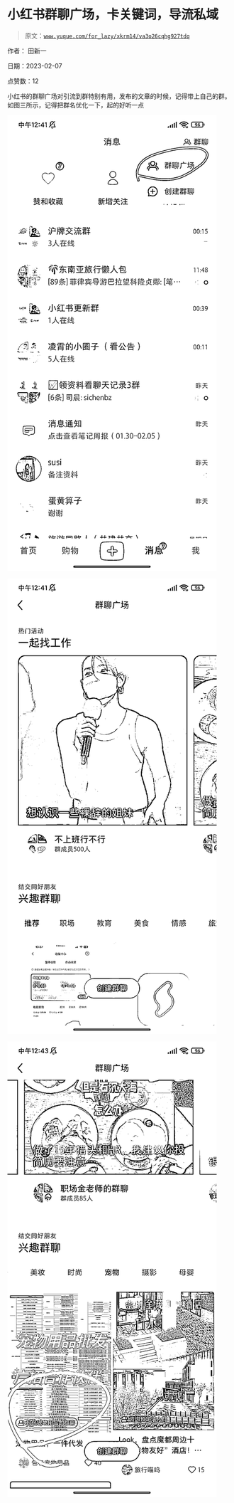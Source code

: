 # 小红书群聊广场，卡关键词，导流私域

> 原文：[`www.yuque.com/for_lazy/xkrm14/va3o26cqhg927tdq`](https://www.yuque.com/for_lazy/xkrm14/va3o26cqhg927tdq)

作者： 田新一

日期：2023-02-07

点赞数：12

小红书的群聊广场对引流到群特别有用，发布的文章的时候，记得带上自己的群。如图三所示，记得把群名优化一下，起的好听一点

![](img/4a9e09bc37455635ed238915c4ea3482.png)

![](img/09325889d5d9774232036917a72fc6d1.png)

![](img/c613f9478acf5982925395865fa3ee1f.png)



